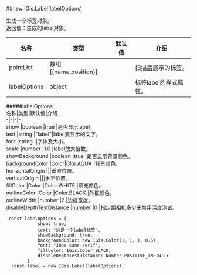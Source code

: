 ##new IGis.Label(labelOptions)  
  
生成一个标签对象。  
返回值：生成的label对象。 
  
  
名称|类型|默认值|介绍  
-|-|-|-   
pointList|数组[{name,position}]||扫描后展示的标签。
<a herf="#labelOptions">labelOptions</a>| object ||标签label的样式属性。
  
#####<a name="labelOptions">labelOptions</a>  
 名称|类型|默认值|介绍  
-|-|-|-    
show |boolean |true |是否显示label。  
text |string |"label"|label要显示的文字。  
font |string ||字体及大小。  
scale |number |1.0 |label放大倍数。  
showBackground |boolean |true |是否显示背景颜色。  
backgroundColor |Color|Clor.AQUA |背景颜色。  
horizontalOrigin |||垂直位置。  
verticalOrigin |||水平位置。  
fillColor |Color |Color.WHITE |填充颜色。  
outlineColor |Color |Color.BLACK |外框颜色。  
outlineWidth |number |2 |边框宽度。  
disableDepthTestDistance |number |0 |指定距相机多少米禁用深度测试。     
  
  
     const labelOptions = {
                show: true,
                text: "这是一个label标签",
                showBackground: true,
                backgroundColor: new IGis.Color(1, 1, 1, 0.5),
                font: "30px sans-serif",
                fillColor: IGis.Color.BLACK,
                disableDepthTestDistance: Number.POSITIVE_INFINITY
            }
      const label = new IGis.Label(labelOptions);
  